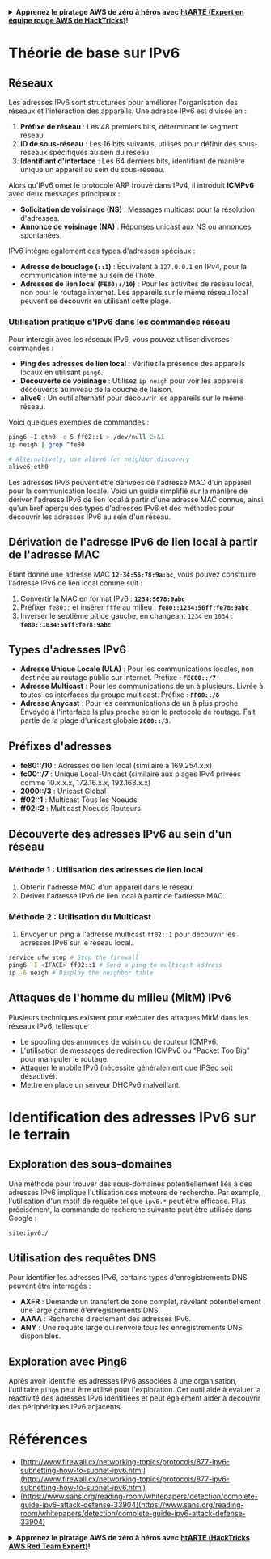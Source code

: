 <details>

<summary><strong>Apprenez le piratage AWS de zéro à héros avec</strong> <a href="https://training.hacktricks.xyz/courses/arte"><strong>htARTE (Expert en équipe rouge AWS de HackTricks)</strong></a><strong>!</strong></summary>

Autres façons de soutenir HackTricks :

* Si vous souhaitez voir votre **entreprise annoncée dans HackTricks** ou **télécharger HackTricks en PDF**, consultez les [**PLANS D'ABONNEMENT**](https://github.com/sponsors/carlospolop) !
* Obtenez le [**swag officiel PEASS & HackTricks**](https://peass.creator-spring.com)
* Découvrez [**La famille PEASS**](https://opensea.io/collection/the-peass-family), notre collection exclusive de [**NFTs**](https://opensea.io/collection/the-peass-family)
* **Rejoignez le** 💬 [**groupe Discord**](https://discord.gg/hRep4RUj7f) ou le [**groupe Telegram**](https://t.me/peass) ou **suivez-nous** sur **Twitter** 🐦 [**@hacktricks_live**](https://twitter.com/hacktricks_live)**.**
* **Partagez vos astuces de piratage en soumettant des PR aux** [**HackTricks**](https://github.com/carlospolop/hacktricks) et [**HackTricks Cloud**](https://github.com/carlospolop/hacktricks-cloud) dépôts GitHub.

</details>


# Théorie de base sur IPv6

## Réseaux

Les adresses IPv6 sont structurées pour améliorer l'organisation des réseaux et l'interaction des appareils. Une adresse IPv6 est divisée en :

1. **Préfixe de réseau** : Les 48 premiers bits, déterminant le segment réseau.
2. **ID de sous-réseau** : Les 16 bits suivants, utilisés pour définir des sous-réseaux spécifiques au sein du réseau.
3. **Identifiant d'interface** : Les 64 derniers bits, identifiant de manière unique un appareil au sein du sous-réseau.

Alors qu'IPv6 omet le protocole ARP trouvé dans IPv4, il introduit **ICMPv6** avec deux messages principaux :
- **Solicitation de voisinage (NS)** : Messages multicast pour la résolution d'adresses.
- **Annonce de voisinage (NA)** : Réponses unicast aux NS ou annonces spontanées.

IPv6 intègre également des types d'adresses spéciaux :
- **Adresse de bouclage (`::1`)** : Équivalent à `127.0.0.1` en IPv4, pour la communication interne au sein de l'hôte.
- **Adresses de lien local (`FE80::/10`)** : Pour les activités de réseau local, non pour le routage internet. Les appareils sur le même réseau local peuvent se découvrir en utilisant cette plage.

### Utilisation pratique d'IPv6 dans les commandes réseau

Pour interagir avec les réseaux IPv6, vous pouvez utiliser diverses commandes :
- **Ping des adresses de lien local** : Vérifiez la présence des appareils locaux en utilisant `ping6`.
- **Découverte de voisinage** : Utilisez `ip neigh` pour voir les appareils découverts au niveau de la couche de liaison.
- **alive6** : Un outil alternatif pour découvrir les appareils sur le même réseau.

Voici quelques exemples de commandes :
```bash
ping6 –I eth0 -c 5 ff02::1 > /dev/null 2>&1
ip neigh | grep ^fe80

# Alternatively, use alive6 for neighbor discovery
alive6 eth0
```
Les adresses IPv6 peuvent être dérivées de l'adresse MAC d'un appareil pour la communication locale. Voici un guide simplifié sur la manière de dériver l'adresse IPv6 de lien local à partir d'une adresse MAC connue, ainsi qu'un bref aperçu des types d'adresses IPv6 et des méthodes pour découvrir les adresses IPv6 au sein d'un réseau.

## **Dérivation de l'adresse IPv6 de lien local à partir de l'adresse MAC**

Étant donné une adresse MAC **`12:34:56:78:9a:bc`**, vous pouvez construire l'adresse IPv6 de lien local comme suit :

1. Convertir la MAC en format IPv6 : **`1234:5678:9abc`**
2. Préfixer `fe80::` et insérer `fffe` au milieu : **`fe80::1234:56ff:fe78:9abc`**
3. Inverser le septième bit de gauche, en changeant `1234` en `1034` : **`fe80::1034:56ff:fe78:9abc`**

## **Types d'adresses IPv6**

- **Adresse Unique Locale (ULA)** : Pour les communications locales, non destinée au routage public sur Internet. Préfixe : **`FEC00::/7`**
- **Adresse Multicast** : Pour les communications de un à plusieurs. Livrée à toutes les interfaces du groupe multicast. Préfixe : **`FF00::/8`**
- **Adresse Anycast** : Pour les communications de un à plus proche. Envoyée à l'interface la plus proche selon le protocole de routage. Fait partie de la plage d'unicast globale **`2000::/3`**.

## **Préfixes d'adresses**
- **fe80::/10** : Adresses de lien local (similaire à 169.254.x.x)
- **fc00::/7** : Unique Local-Unicast (similaire aux plages IPv4 privées comme 10.x.x.x, 172.16.x.x, 192.168.x.x)
- **2000::/3** : Unicast Global
- **ff02::1** : Multicast Tous les Noeuds
- **ff02::2** : Multicast Noeuds Routeurs

## **Découverte des adresses IPv6 au sein d'un réseau**

### Méthode 1 : Utilisation des adresses de lien local
1. Obtenir l'adresse MAC d'un appareil dans le réseau.
2. Dériver l'adresse IPv6 de lien local à partir de l'adresse MAC.

### Méthode 2 : Utilisation du Multicast
1. Envoyer un ping à l'adresse multicast `ff02::1` pour découvrir les adresses IPv6 sur le réseau local.
```bash
service ufw stop # Stop the firewall
ping6 -I <IFACE> ff02::1 # Send a ping to multicast address
ip -6 neigh # Display the neighbor table
```
## Attaques de l'homme du milieu (MitM) IPv6
Plusieurs techniques existent pour exécuter des attaques MitM dans les réseaux IPv6, telles que :

- Le spoofing des annonces de voisin ou de routeur ICMPv6.
- L'utilisation de messages de redirection ICMPv6 ou "Packet Too Big" pour manipuler le routage.
- Attaquer le mobile IPv6 (nécessite généralement que IPSec soit désactivé).
- Mettre en place un serveur DHCPv6 malveillant.


# Identification des adresses IPv6 sur le terrain

## Exploration des sous-domaines
Une méthode pour trouver des sous-domaines potentiellement liés à des adresses IPv6 implique l'utilisation des moteurs de recherche. Par exemple, l'utilisation d'un motif de requête tel que `ipv6.*` peut être efficace. Plus précisément, la commande de recherche suivante peut être utilisée dans Google :
```bash
site:ipv6./
```
## Utilisation des requêtes DNS
Pour identifier les adresses IPv6, certains types d'enregistrements DNS peuvent être interrogés :
- **AXFR** : Demande un transfert de zone complet, révélant potentiellement une large gamme d'enregistrements DNS.
- **AAAA** : Recherche directement des adresses IPv6.
- **ANY** : Une requête large qui renvoie tous les enregistrements DNS disponibles.

## Exploration avec Ping6
Après avoir identifié les adresses IPv6 associées à une organisation, l'utilitaire `ping6` peut être utilisé pour l'exploration. Cet outil aide à évaluer la réactivité des adresses IPv6 identifiées et peut également aider à découvrir des périphériques IPv6 adjacents.


# Références

* [http://www.firewall.cx/networking-topics/protocols/877-ipv6-subnetting-how-to-subnet-ipv6.html](http://www.firewall.cx/networking-topics/protocols/877-ipv6-subnetting-how-to-subnet-ipv6.html)
* [https://www.sans.org/reading-room/whitepapers/detection/complete-guide-ipv6-attack-defense-33904](https://www.sans.org/reading-room/whitepapers/detection/complete-guide-ipv6-attack-defense-33904)


<details>

<summary><strong>Apprenez le piratage AWS de zéro à héros avec</strong> <a href="https://training.hacktricks.xyz/courses/arte"><strong>htARTE (HackTricks AWS Red Team Expert)</strong></a><strong>!</strong></summary>

Autres façons de soutenir HackTricks :

* Si vous souhaitez voir votre **entreprise annoncée dans HackTricks** ou **télécharger HackTricks en PDF**, consultez les [**PLANS D'ABONNEMENT**](https://github.com/sponsors/carlospolop)!
* Obtenez le [**swag officiel PEASS & HackTricks**](https://peass.creator-spring.com)
* Découvrez [**La famille PEASS**](https://opensea.io/collection/the-peass-family), notre collection exclusive de [**NFTs**](https://opensea.io/collection/the-peass-family)
* **Rejoignez le** 💬 [**groupe Discord**](https://discord.gg/hRep4RUj7f) ou le [**groupe Telegram**](https://t.me/peass) ou **suivez-nous** sur **Twitter** 🐦 [**@hacktricks_live**](https://twitter.com/hacktricks_live)**.**
* **Partagez vos astuces de piratage en soumettant des PR aux** [**HackTricks**](https://github.com/carlospolop/hacktricks) et [**HackTricks Cloud**](https://github.com/carlospolop/hacktricks-cloud) github repos.

</details>
